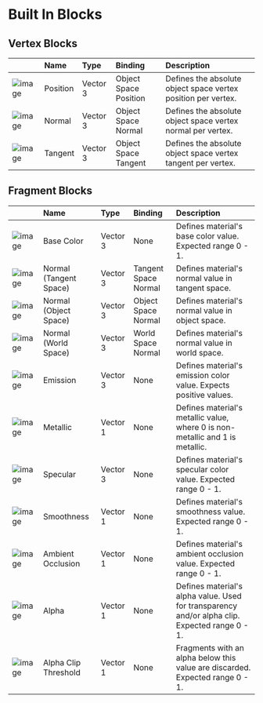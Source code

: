# Built In Blocks

## Vertex Blocks
|            | Name            | Type     | Binding               | Description |
|:-----------|:----------------|:---------|:----------------------|:------------|
| ![image](images/Blocks-Vertex-Position.png) | Position | Vector 3 | Object Space Position | Defines the absolute object space vertex position per vertex.|
| ![image](images/Blocks-Vertex-Normal.png) | Normal   | Vector 3 | Object Space Normal | Defines the absolute object space vertex normal per vertex.|
| ![image](images/Blocks-Vertex-Tangent.png) | Tangent  | Vector 3 | Object Space Tangent | Defines the absolute object space vertex tangent per vertex.|

## Fragment Blocks
|            | Name     | Type     | Binding              | Description |
|:-----------|:---------|:---------|:---------------------|:------------|
| ![image](images/Blocks-Fragment-Base-Color.png) | Base Color | Vector 3 | None | Defines material's base color value. Expected range 0 - 1. |
| ![image](images/Blocks-Fragment-NormalTS.png) | Normal (Tangent Space) | Vector 3 | Tangent Space Normal | Defines material's normal value in tangent space. |
| ![image](images/Blocks-Fragment-NormalOS.png) | Normal (Object Space) | Vector 3| Object Space Normal | Defines material's normal value in object space. |
| ![image](images/Blocks-Fragment-NormalWS.png) | Normal (World Space) | Vector 3 | World Space Normal | Defines material's normal value in world space. |
| ![image](images/Blocks-Fragment-Emission.png) | Emission | Vector 3 | None | Defines material's emission color value. Expects positive values. |
| ![image](images/Blocks-Fragment-Metallic.png) | Metallic | Vector 1 | None | Defines material's metallic value, where 0 is non-metallic and 1 is metallic. |
| ![image](images/Blocks-Fragment-Specular.png) | Specular | Vector 3 | None | Defines material's specular color value. Expected range 0 - 1.  |
| ![image](images/Blocks-Fragment-Smoothness.png) | Smoothness | Vector 1 | None | Defines material's smoothness value. Expected range 0 - 1. |
| ![image](images/Blocks-Fragment-Ambient-Occlusion.png) | Ambient Occlusion | Vector 1 | None | Defines material's ambient occlusion value. Expected range 0 - 1. |
| ![image](images/Blocks-Fragment-Alpha.png) | Alpha | Vector 1 | None | Defines material's alpha value. Used for transparency and/or alpha clip. Expected range 0 - 1. |
| ![image](images/Blocks-Fragment-Alpha-Clip-Threshold.png) | Alpha Clip Threshold | Vector 1 | None | Fragments with an alpha below this value are discarded. Expected range 0 - 1. |